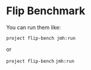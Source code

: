 # Flip Benchmark

You can run them like:

`project flip-bench jmh:run`

or 

`project flip-bench` 
`jmh:run`

<!-- In this command, `-i 3` says that we want to run each benchmark with 3 iterations, `-wi 3` says to run 3 warmup iterations, -f 1 says to fork once on each benchmark, and -t1 says to run on one thread. -->